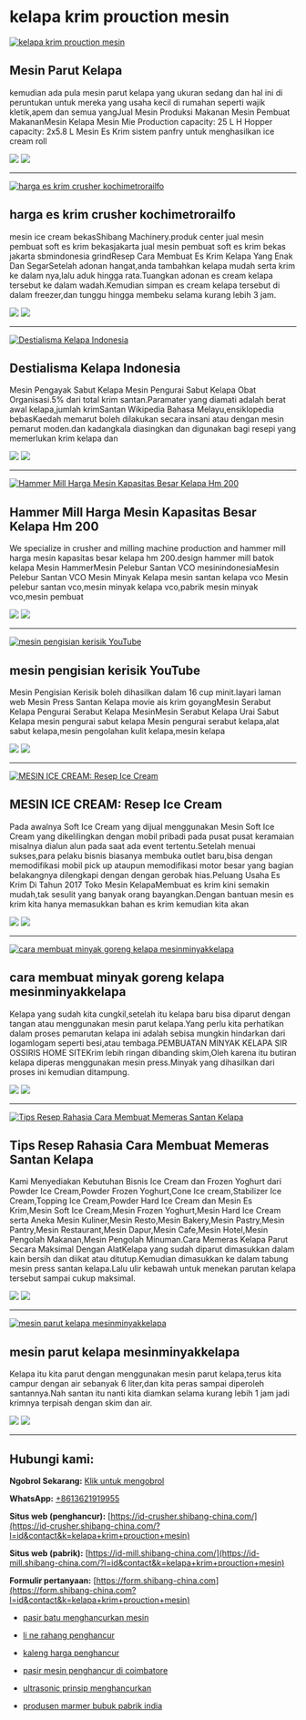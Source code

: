 # kelapa krim prouction mesin

<a href="https://swt.shibang-china.com/?l=id&img&k=kelapa+krim+prouction+mesin" target="_blank">![kelapa krim prouction mesin](http://static.shibang-china.com/all-800x300/1423.jpg)</a>

## Mesin Parut Kelapa
kemudian ada pula mesin parut kelapa yang ukuran sedang dan hal ini di peruntukan untuk mereka yang usaha kecil di rumahan seperti wajik kletik,apem dan semua yangJual Mesin Produksi Makanan Mesin Pembuat MakananMesin Kelapa Mesin Mie Production capacity: 25 L H Hopper capacity: 2x5.8 L Mesin Es Krim sistem panfry untuk menghasilkan ice cream roll


<a href="https://whatsapp.shibangsoft.com/WhatsApp.php" target="_blank" title="WhatsApp">![](http://static.shibang-china.com/icon/whatsapp.png)</a> <a href="https://swt.shibang-china.com/?l=id&icon&k=kelapa+krim+prouction+mesin" target="_blank">![](http://static.shibang-china.com/icon/chat-id.png)</a>

---

<a href="https://swt.shibang-china.com/?l=id&img&k=kelapa+krim+prouction+mesin" target="_blank">![harga es krim crusher kochimetrorailfo](http://static.shibang-china.com/all-800x300/1423.jpg)</a>

## harga es krim crusher kochimetrorailfo
mesin ice cream bekasShibang Machinery.produk center jual mesin pembuat soft es krim bekasjakarta jual mesin pembuat soft es krim bekas jakarta sbmindonesia grindResep Cara Membuat Es Krim Kelapa Yang Enak Dan SegarSetelah adonan hangat,anda tambahkan kelapa mudah serta krim ke dalam nya,lalu aduk hingga rata.Tuangkan adonan es cream kelapa tersebut ke dalam wadah.Kemudian simpan es cream kelapa tersebut di dalam freezer,dan tunggu hingga membeku selama kurang lebih 3 jam.


<a href="https://whatsapp.shibangsoft.com/WhatsApp.php" target="_blank" title="WhatsApp">![](http://static.shibang-china.com/icon/whatsapp.png)</a> <a href="https://swt.shibang-china.com/?l=id&icon&k=kelapa+krim+prouction+mesin" target="_blank">![](http://static.shibang-china.com/icon/chat-id.png)</a>

---

<a href="https://swt.shibang-china.com/?l=id&img&k=kelapa+krim+prouction+mesin" target="_blank">![Destialisma Kelapa Indonesia](http://static.shibang-china.com/all-800x300/454.jpg)</a>

## Destialisma Kelapa Indonesia
Mesin Pengayak Sabut Kelapa Mesin Pengurai Sabut Kelapa Obat Organisasi.5% dari total krim santan.Paramater yang diamati adalah berat awal kelapa,jumlah krimSantan Wikipedia Bahasa Melayu,ensiklopedia bebasKaedah memarut boleh dilakukan secara insani atau dengan mesin pemarut moden.dan kadangkala diasingkan dan digunakan bagi resepi yang memerlukan krim kelapa dan


<a href="https://whatsapp.shibangsoft.com/WhatsApp.php" target="_blank" title="WhatsApp">![](http://static.shibang-china.com/icon/whatsapp.png)</a> <a href="https://swt.shibang-china.com/?l=id&icon&k=kelapa+krim+prouction+mesin" target="_blank">![](http://static.shibang-china.com/icon/chat-id.png)</a>

---

<a href="https://swt.shibang-china.com/?l=id&img&k=kelapa+krim+prouction+mesin" target="_blank">![Hammer Mill Harga Mesin Kapasitas Besar Kelapa Hm 200](http://static.shibang-china.com/all-800x300/1078.jpg)</a>

## Hammer Mill Harga Mesin Kapasitas Besar Kelapa Hm 200
We specialize in crusher and milling machine production and hammer mill harga mesin kapasitas besar kelapa hm 200.design hammer mill batok kelapa Mesin HammerMesin Pelebur Santan VCO mesinindonesiaMesin Pelebur Santan VCO Mesin Minyak Kelapa mesin santan kelapa vco Mesin pelebur santan vco,mesin minyak kelapa vco,pabrik mesin minyak vco,mesin pembuat


<a href="https://whatsapp.shibangsoft.com/WhatsApp.php" target="_blank" title="WhatsApp">![](http://static.shibang-china.com/icon/whatsapp.png)</a> <a href="https://swt.shibang-china.com/?l=id&icon&k=kelapa+krim+prouction+mesin" target="_blank">![](http://static.shibang-china.com/icon/chat-id.png)</a>

---

<a href="https://swt.shibang-china.com/?l=id&img&k=kelapa+krim+prouction+mesin" target="_blank">![mesin pengisian kerisik YouTube](http://static.shibang-china.com/all-800x300/575.jpg)</a>

## mesin pengisian kerisik YouTube
Mesin Pengisian Kerisik boleh dihasilkan dalam 16 cup minit.layari laman web Mesin Press Santan Kelapa movie ais krim goyangMesin Serabut Kelapa Pengurai Serabut Kelapa MesinMesin Serabut Kelapa Urai Sabut Kelapa mesin pengurai sabut kelapa Mesin pengurai serabut kelapa,alat sabut kelapa,mesin pengolahan kulit kelapa,mesin kelapa


<a href="https://whatsapp.shibangsoft.com/WhatsApp.php" target="_blank" title="WhatsApp">![](http://static.shibang-china.com/icon/whatsapp.png)</a> <a href="https://swt.shibang-china.com/?l=id&icon&k=kelapa+krim+prouction+mesin" target="_blank">![](http://static.shibang-china.com/icon/chat-id.png)</a>

---

<a href="https://swt.shibang-china.com/?l=id&img&k=kelapa+krim+prouction+mesin" target="_blank">![MESIN ICE CREAM: Resep Ice Cream](http://static.shibang-china.com/all-800x300/159.jpg)</a>

## MESIN ICE CREAM: Resep Ice Cream
Pada awalnya Soft Ice Cream yang dijual menggunakan Mesin Soft Ice Cream yang dikelilingkan dengan mobil pribadi pada pusat pusat keramaian misalnya dialun alun pada saat ada event tertentu.Setelah menuai sukses,para pelaku bisnis biasanya membuka outlet baru,bisa dengan memodifikasi mobil pick up ataupun memodifikasi motor besar yang bagian belakangnya dilengkapi dengan dengan gerobak hias.Peluang Usaha Es Krim Di Tahun 2017 Toko Mesin KelapaMembuat es krim kini semakin mudah,tak sesulit yang banyak orang bayangkan.Dengan bantuan mesin es krim kita hanya memasukkan bahan es krim kemudian kita akan


<a href="https://whatsapp.shibangsoft.com/WhatsApp.php" target="_blank" title="WhatsApp">![](http://static.shibang-china.com/icon/whatsapp.png)</a> <a href="https://swt.shibang-china.com/?l=id&icon&k=kelapa+krim+prouction+mesin" target="_blank">![](http://static.shibang-china.com/icon/chat-id.png)</a>

---

<a href="https://swt.shibang-china.com/?l=id&img&k=kelapa+krim+prouction+mesin" target="_blank">![cara membuat minyak goreng kelapa mesinminyakkelapa](http://static.shibang-china.com/all-800x300/1243.jpg)</a>

## cara membuat minyak goreng kelapa mesinminyakkelapa
Kelapa yang sudah kita cungkil,setelah itu kelapa baru bisa diparut dengan tangan atau menggunakan mesin parut kelapa.Yang perlu kita perhatikan dalam proses pemarutan kelapa ini adalah sebisa mungkin hindarkan dari logamlogam seperti besi,atau tembaga.PEMBUATAN MINYAK KELAPA SIR OSSIRIS HOME SITEKrim lebih ringan dibanding skim,Oleh karena itu butiran kelapa diperas menggunakan mesin press.Minyak yang dihasilkan dari proses ini kemudian ditampung.


<a href="https://whatsapp.shibangsoft.com/WhatsApp.php" target="_blank" title="WhatsApp">![](http://static.shibang-china.com/icon/whatsapp.png)</a> <a href="https://swt.shibang-china.com/?l=id&icon&k=kelapa+krim+prouction+mesin" target="_blank">![](http://static.shibang-china.com/icon/chat-id.png)</a>

---

<a href="https://swt.shibang-china.com/?l=id&img&k=kelapa+krim+prouction+mesin" target="_blank">![Tips Resep Rahasia Cara Membuat Memeras Santan Kelapa](http://static.shibang-china.com/all-800x300/256.jpg)</a>

## Tips Resep Rahasia Cara Membuat Memeras Santan Kelapa
Kami Menyediakan Kebutuhan Bisnis Ice Cream dan Frozen Yoghurt dari Powder Ice Cream,Powder Frozen Yoghurt,Cone Ice cream,Stabilizer Ice Cream,Topping Ice Cream,Powder Hard Ice Cream dan Mesin Es Krim,Mesin Soft Ice Cream,Mesin Frozen Yoghurt,Mesin Hard Ice Cream serta Aneka Mesin Kuliner,Mesin Resto,Mesin Bakery,Mesin Pastry,Mesin Pantry,Mesin Restaurant,Mesin Dapur,Mesin Cafe,Mesin Hotel,Mesin Pengolah Makanan,Mesin Pengolah Minuman.Cara Memeras Kelapa Parut Secara Maksimal Dengan AlatKelapa yang sudah diparut dimasukkan dalam kain bersih dan diikat atau ditutup.Kemudian dimasukkan ke dalam tabung mesin press santan kelapa.Lalu ulir kebawah untuk menekan parutan kelapa tersebut sampai cukup maksimal.


<a href="https://whatsapp.shibangsoft.com/WhatsApp.php" target="_blank" title="WhatsApp">![](http://static.shibang-china.com/icon/whatsapp.png)</a> <a href="https://swt.shibang-china.com/?l=id&icon&k=kelapa+krim+prouction+mesin" target="_blank">![](http://static.shibang-china.com/icon/chat-id.png)</a>

---

<a href="https://swt.shibang-china.com/?l=id&img&k=kelapa+krim+prouction+mesin" target="_blank">![mesin parut kelapa mesinminyakkelapa](http://static.shibang-china.com/all-800x300/910.jpg)</a>

## mesin parut kelapa mesinminyakkelapa
Kelapa itu kita parut dengan menggunakan mesin parut kelapa,terus kita campur dengan air sebanyak 6 liter,dan kita peras sampai diperoleh santannya.Nah santan itu nanti kita diamkan selama kurang lebih 1 jam jadi krimnya terpisah dengan skim dan air.

<a href="https://whatsapp.shibangsoft.com/WhatsApp.php" target="_blank" title="WhatsApp">![](http://static.shibang-china.com/icon/whatsapp.png)</a> <a href="https://swt.shibang-china.com/?l=id&icon&k=kelapa+krim+prouction+mesin" target="_blank">![](http://static.shibang-china.com/icon/chat-id.png)</a>

---
## Hubungi kami:

**Ngobrol Sekarang:** [Klik untuk mengobrol](https://swt.shibang-china.com?l=id&contact&k=kelapa+krim+prouction+mesin)

**WhatsApp:**  [+8613621919955](https://whatsapp.shibangsoft.com/WhatsApp.php)

**Situs web (penghancur):** [https://id-crusher.shibang-china.com/](https://id-crusher.shibang-china.com/?l=id&contact&k=kelapa+krim+prouction+mesin)

**Situs web (pabrik):** [https://id-mill.shibang-china.com/](https://id-mill.shibang-china.com/?l=id&contact&k=kelapa+krim+prouction+mesin)

**Formulir pertanyaan:** [https://form.shibang-china.com](https://form.shibang-china.com?l=id&contact&k=kelapa+krim+prouction+mesin)

* [pasir batu menghancurkan mesin](../39/pasir%20batu%20menghancurkan%20mesin.md)

* [li ne rahang penghancur](../38/li%20ne%20rahang%20penghancur.md)

* [kaleng harga penghancur](../33/kaleng%20harga%20penghancur.md)

* [pasir mesin penghancur di coimbatore](../35/pasir%20mesin%20penghancur%20di%20coimbatore.md)

* [ultrasonic prinsip menghancurkan](../31/ultrasonic%20prinsip%20menghancurkan.md)

* [produsen marmer bubuk pabrik india](../39/produsen%20marmer%20bubuk%20pabrik%20india.md)